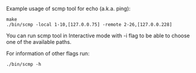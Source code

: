 Example usage of scmp tool for echo (a.k.a. ping):
```
make
./bin/scmp -local 1-10,[127.0.0.75] -remote 2-26,[127.0.0.228]
```

You can run scmp tool in Interactive mode with -i flag to be able to choose
one of the available paths.

For information of other flags run:
```
./bin/scmp -h
```
